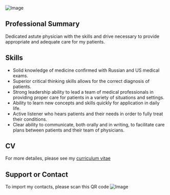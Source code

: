![Image](src)

## Professional Summary
Dedicated astute physician with the skills and drive necessary to provide appropriate and adequate care for my patients.

## Skills
* Solid knowledge of medicine confirmed with Russian and US medical exams.
* Superior critical thinking skills allows for the correct diagnosis of patients.
* Strong leadership ability to lead a team of medical professionals in providing proper care for patients in a variety of situations and settings.
* Ability to learn new concepts and skills quickly for application in daily life.
* Active listener who hears patients and their needs in order to fully treat their conditions.
* Clear ability to communicate, both orally and in writing, to facilitate care plans between patients and their team of physicians.


## CV

For more detailes, please see my
[curriculum vitae](https://github.com/orleanski/CV/releases/download/release/Orleanski_Dmitri.CV.pdf)


## Support or Contact

To import my contacts, please scan this QR code ![Image](src)
